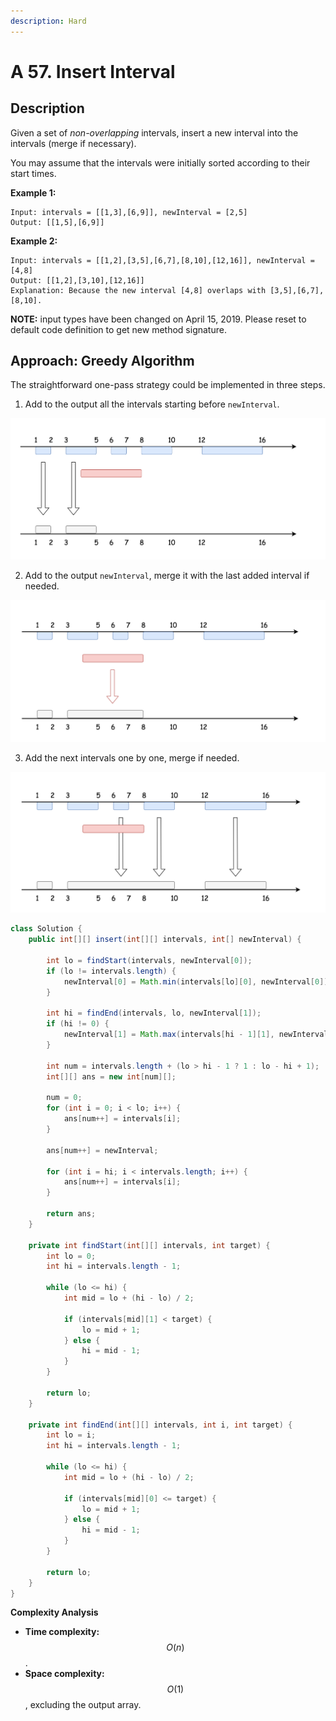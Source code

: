 ```yaml
---
description: Hard
---
```


# A 57. Insert Interval

## Description

Given a set of _non-overlapping_ intervals, insert a new interval into the intervals \(merge if necessary\).

You may assume that the intervals were initially sorted according to their start times.

**Example 1:**

```text
Input: intervals = [[1,3],[6,9]], newInterval = [2,5]
Output: [[1,5],[6,9]]
```

**Example 2:**

```text
Input: intervals = [[1,2],[3,5],[6,7],[8,10],[12,16]], newInterval = [4,8]
Output: [[1,2],[3,10],[12,16]]
Explanation: Because the new interval [4,8] overlaps with [3,5],[6,7],[8,10].
```

**NOTE:** input types have been changed on April 15, 2019. Please reset to default code definition to get new method signature.

## Approach: Greedy Algorithm

The straightforward one-pass strategy could be implemented in three steps.

1. Add to the output all the intervals starting before `newInterval`.

![](../../../.gitbook/assets/image%20%2880%29.png)

2. Add to the output `newInterval`, merge it with the last added interval if needed.

![](../../../.gitbook/assets/image%20%2881%29.png)

3. Add the next intervals one by one, merge if needed.

![](../../../.gitbook/assets/image%20%2887%29.png)

```java
class Solution {
    public int[][] insert(int[][] intervals, int[] newInterval) {

        int lo = findStart(intervals, newInterval[0]);
        if (lo != intervals.length) {
            newInterval[0] = Math.min(intervals[lo][0], newInterval[0]);
        }

        int hi = findEnd(intervals, lo, newInterval[1]);
        if (hi != 0) {
            newInterval[1] = Math.max(intervals[hi - 1][1], newInterval[1]);
        }

        int num = intervals.length + (lo > hi - 1 ? 1 : lo - hi + 1);
        int[][] ans = new int[num][];

        num = 0;
        for (int i = 0; i < lo; i++) {
            ans[num++] = intervals[i];
        }

        ans[num++] = newInterval;

        for (int i = hi; i < intervals.length; i++) {
            ans[num++] = intervals[i];
        }

        return ans;
    }

    private int findStart(int[][] intervals, int target) {
        int lo = 0;
        int hi = intervals.length - 1;

        while (lo <= hi) {
            int mid = lo + (hi - lo) / 2;

            if (intervals[mid][1] < target) {
                lo = mid + 1;
            } else {
                hi = mid - 1;
            }
        }

        return lo;
    }

    private int findEnd(int[][] intervals, int i, int target) {
        int lo = i;
        int hi = intervals.length - 1;

        while (lo <= hi) {
            int mid = lo + (hi - lo) / 2;

            if (intervals[mid][0] <= target) {
                lo = mid + 1;
            } else {
                hi = mid - 1;
            }
        }

        return lo;
    }
}
```

**Complexity Analysis**

* **Time complexity:** $$O(n)$$.
* **Space complexity:** $$O(1)$$, excluding the output array.

